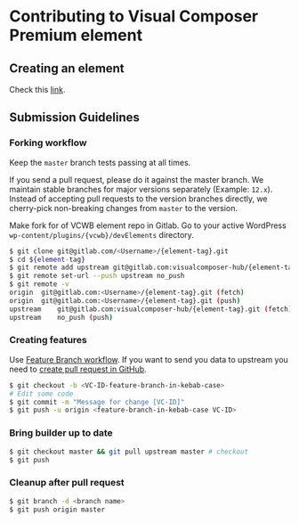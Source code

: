 # Contributing to Visual Composer Premium element

## Creating an element

Check this [link](https://office.visualcomposer.com/docs/developers/creating-an-element/).

## Submission Guidelines

### Forking workflow
Keep the `master` branch tests passing at all times.

If you send a pull request, please do it against the master branch. We maintain stable branches for major versions separately (Example: `12.x`). Instead of accepting pull requests to the version branches directly, we cherry-pick non-breaking changes from `master` to the version.

Make fork for of VCWB element repo in Gitlab. Go to your active WordPress `wp-content/plugins/{vcwb}/devElements` directory.

```sh
$ git clone git@gitlab.com/<Username>/{element-tag}.git
$ cd ${element-tag}
$ git remote add upstream git@gitlab.com:visualcomposer-hub/{element-tag}.git
$ git remote set-url --push upstream no_push
$ git remote -v
origin	git@gitlab.com:<Username>/{element-tag}.git (fetch)
origin	git@gitlab.com:<Username>/{element-tag}.git (push)
upstream	git@gitlab.com:visualcomposer-hub/{element-tag}.git (fetch)
upstream	no_push (push)
```

### Creating features
Use [Feature Branch workflow](https://es.atlassian.com/git/tutorials/comparing-workflows/feature-branch-workflow). If you want to send you data to upstream you need to [create pull request in GitHub](https://help.github.com/en/articles/creating-a-pull-request-from-a-fork).

```sh
$ git checkout -b <VC-ID-feature-branch-in-kebab-case>
# Edit some code
$ git commit -m "Message for change [VC-ID]"
$ git push -u origin <feature-branch-in-kebab-case VC-ID>
```

### Bring builder up to date
```sh
$ git checkout master && git pull upstream master # checkout
$ git push
```

### Cleanup after pull request
```sh
$ git branch -d <branch name>
$ git push origin master
```
